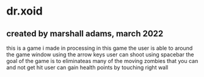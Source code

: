 # dr.xoid
## created by marshall adams, march 2022
this is a game i made in processing
in this game the user is able to around the game window using the arrow keys
user can shoot using spacebar
the goal of the game is to eliminateas many of the moving zombies that you can and not get hit
user can gain health points by touching right wall
